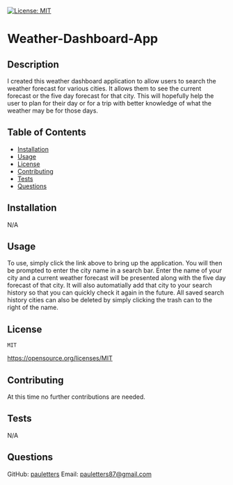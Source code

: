 [![License: MIT](https://img.shields.io/badge/License-MIT-yellow.svg)](https://opensource.org/licenses/MIT)

# Weather-Dashboard-App

## Description
I created this weather dashboard application to allow users to search the weather forecast for various cities. It allows them to see the current forecast or the five day forecast for that city. This will hopefully help the user to plan for their day or for a trip with better knowledge of what the weather may be for those days.

## Table of Contents
- [Installation](#installation)
- [Usage](#usage)
- [License](#license)
- [Contributing](#contributing)
- [Tests](#tests)
- [Questions](#questions)

## Installation
N/A

## Usage
To use, simply click the link above to bring up the application. You will then be prompted to enter the city name in a search bar.  Enter the name of your city and a current weather forecast will be presented along with the five day forecast of that city. It will also automatially add that city to your search history so that you can quickly check it again in the future. All saved search history cities can also be deleted by simply clicking the trash can to the right of the name.


  ## License
    MIT
    
  https://opensource.org/licenses/MIT



## Contributing
At this time no further contributions are needed.

## Tests
N/A

## Questions
GitHub: [pauletters](https://github.com/pauletters)
Email: pauletters87@gmail.com
